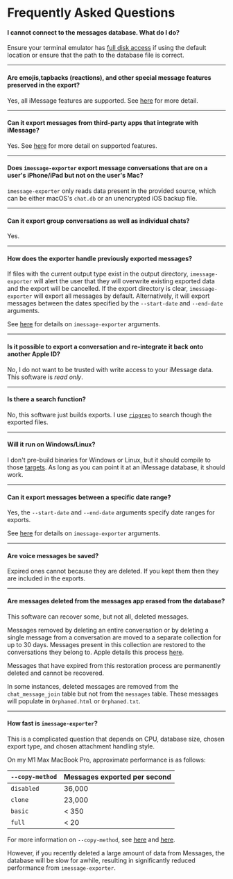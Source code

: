 # Frequently Asked Questions

#### I cannot connect to the messages database. What do I do?

Ensure your terminal emulator has [full disk access](https://kb.synology.com/en-us/C2/tutorial/How_to_enable_Full_Disk_Access_on_a_Mac) if using the default location or ensure that the path to the database file is correct.

***

#### Are emojis,tapbacks (reactions), and other special message features preserved in the export?

Yes, all iMessage features are supported. See [here](features.md) for more detail.

***

#### Can it export messages from third-party apps that integrate with iMessage?

Yes. See [here](features.md) for more detail on supported features.

***

#### Does `imessage-exporter` export message conversations that are on a user's iPhone/iPad but not on the user's Mac?

`imessage-exporter` only reads data present in the provided source, which can be either macOS's `chat.db` or an unencrypted iOS backup file.

***

#### Can it export group conversations as well as individual chats?

Yes.

***

#### How does the exporter handle previously exported messages?

If files with the current output type exist in the output directory, `imessage-exporter` will alert the user that they will overwrite existing exported data and the export will be cancelled. If the export directory is clear, `imessage-exporter` will export all messages by default. Alternatively, it will export messages between the dates specified by the `--start-date` and `--end-date` arguments.

See [here](../imessage-exporter/README.md#how-to-use) for details on `imessage-exporter` arguments.

***

#### Is it possible to export a conversation and re-integrate it back onto another Apple ID?

No, I do not want to be trusted with write access to your iMessage data. This software is *read only*.

***

#### Is there a search function?

No, this software just builds exports. I use [`ripgrep`](https://github.com/BurntSushi/ripgrep) to search though the exported files.

***

#### Will it run on Windows/Linux?

I don't pre-build binaries for Windows or Linux, but it should compile to those [targets](https://doc.rust-lang.org/nightly/rustc/platform-support.html). As long as you can point it at an iMessage database, it should work.

***

#### Can it export messages between a specific date range?

Yes, the `--start-date` and `--end-date` arguments specify date ranges for exports.

See [here](../imessage-exporter/README.md#how-to-use) for details on `imessage-exporter` arguments.

***

#### Are voice messages be saved?

Expired ones cannot because they are deleted. If you kept them then they are included in the exports.

***

#### Are messages deleted from the messages app erased from the database?

This software can recover some, but not all, deleted messages.

Messages removed by deleting an entire conversation or by deleting a single message from a conversation are moved to a separate collection for up to 30 days. Messages present in this collection are restored to the conversations they belong to. Apple details this process [here](https://support.apple.com/en-us/HT202549#delete).

Messages that have expired from this restoration process are permanently deleted and cannot be recovered.

In some instances, deleted messages are removed from the `chat_message_join` table but not from the `messages` table. These messages will populate in `Orphaned.html` or `Orphaned.txt`.

***

#### How fast is `imessage-exporter`?

This is a complicated question that depends on CPU, database size, chosen export type, and chosen attachment handling style.

On my M1 Max MacBook Pro, approximate performance is as follows:

| `--copy-method` | Messages exported per second |
|---|---|
| `disabled` | 36,000 |
| `clone` | 23,000 |
| `basic` | < 350 |
| `full` | < 20 |

For more information on `--copy-method`, see [here](../imessage-exporter/README.md#how-to-use) and [here](./features.md#supported-message-features).

However, if you recently deleted a large amount of data from Messages, the database will be slow for awhile, resulting in significantly reduced performance from `imessage-exporter`.
